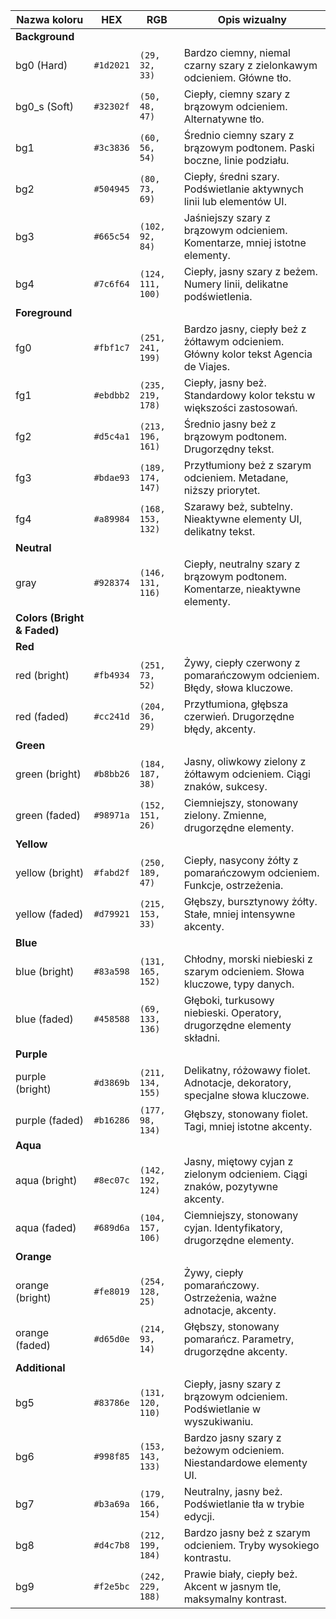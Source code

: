 | Nazwa koloru | HEX       | RGB              | Opis wizualny                                                                 |
|--------------|-----------|------------------|-------------------------------------------------------------------------------|
|**Background**|           |                  |                                                                               |
| bg0 (Hard)   | `#1d2021` | `(29, 32, 33)`   | Bardzo ciemny, niemal czarny szary z zielonkawym odcieniem. Główne tło.       |
| bg0_s (Soft) | `#32302f` | `(50, 48, 47)`   | Ciepły, ciemny szary z brązowym odcieniem. Alternatywne tło.                  |
| bg1          | `#3c3836` | `(60, 56, 54)`   | Średnio ciemny szary z brązowym podtonem. Paski boczne, linie podziału.       |
| bg2          | `#504945` | `(80, 73, 69)`   | Ciepły, średni szary. Podświetlanie aktywnych linii lub elementów UI.         |
| bg3          | `#665c54` | `(102, 92, 84)`  | Jaśniejszy szary z brązowym odcieniem. Komentarze, mniej istotne elementy.    |
| bg4          | `#7c6f64` | `(124, 111, 100)`| Ciepły, jasny szary z beżem. Numery linii, delikatne podświetlenia.           |
|**Foreground**|           |                  |                                                                               |
| fg0          | `#fbf1c7` | `(251, 241, 199)`| Bardzo jasny, ciepły beż z żółtawym odcieniem. Główny kolor tekst Agencia de Viajes.|
| fg1          | `#ebdbb2` | `(235, 219, 178)`| Ciepły, jasny beż. Standardowy kolor tekstu w większości zastosowań.          |
| fg2          | `#d5c4a1` | `(213, 196, 161)`| Średnio jasny beż z brązowym podtonem. Drugorzędny tekst.                     |
| fg3          | `#bdae93` | `(189, 174, 147)`| Przytłumiony beż z szarym odcieniem. Metadane, niższy priorytet.              |
| fg4          | `#a89984` | `(168, 153, 132)`| Szarawy beż, subtelny. Nieaktywne elementy UI, delikatny tekst.               |
| **Neutral** | | | |
| gray         | `#928374` | `(146, 131, 116)`| Ciepły, neutralny szary z brązowym podtonem. Komentarze, nieaktywne elementy. |
| **Colors (Bright & Faded)** | | | |
| **Red** | | | |
| red (bright) | `#fb4934` | `(251, 73, 52)`  | Żywy, ciepły czerwony z pomarańczowym odcieniem. Błędy, słowa kluczowe.       |
| red (faded)  | `#cc241d` | `(204, 36, 29)`  | Przytłumiona, głębsza czerwień. Drugorzędne błędy, akcenty.                   |
| **Green** | | | |
| green (bright)| `#b8bb26` | `(184, 187, 38)` | Jasny, oliwkowy zielony z żółtawym odcieniem. Ciągi znaków, sukcesy.         |
| green (faded)| `#98971a` | `(152, 151, 26)` | Ciemniejszy, stonowany zielony. Zmienne, drugorzędne elementy.                |
| **Yellow** | | | |
| yellow (bright)| `#fabd2f` | `(250, 189, 47)` | Ciepły, nasycony żółty z pomarańczowym odcieniem. Funkcje, ostrzeżenia.      |
| yellow (faded)| `#d79921` | `(215, 153, 33)` | Głębszy, bursztynowy żółty. Stałe, mniej intensywne akcenty.                  |
| **Blue** | | | |
| blue (bright)| `#83a598` | `(131, 165, 152)`| Chłodny, morski niebieski z szarym odcieniem. Słowa kluczowe, typy danych.   |
| blue (faded) | `#458588` | `(69, 133, 136)` | Głęboki, turkusowy niebieski. Operatory, drugorzędne elementy składni.        |
| **Purple** | | | |
| purple (bright)| `#d3869b` | `(211, 134, 155)`| Delikatny, różowawy fiolet. Adnotacje, dekoratory, specjalne słowa kluczowe. |
| purple (faded)| `#b16286` | `(177, 98, 134)` | Głębszy, stonowany fiolet. Tagi, mniej istotne akcenty.                       |
| **Aqua** | | | |
| aqua (bright)| `#8ec07c` | `(142, 192, 124)`| Jasny, miętowy cyjan z zielonym odcieniem. Ciągi znaków, pozytywne akcenty.  |
| aqua (faded) | `#689d6a` | `(104, 157, 106)`| Ciemniejszy, stonowany cyjan. Identyfikatory, drugorzędne elementy.           |
| **Orange** | | | |
| orange (bright)| `#fe8019` | `(254, 128, 25)` | Żywy, ciepły pomarańczowy. Ostrzeżenia, ważne adnotacje, akcenty.            |
| orange (faded)| `#d65d0e` | `(214, 93, 14)`  | Głębszy, stonowany pomarańcz. Parametry, drugorzędne akcenty.                 |
| **Additional** | | | |
| bg5          | `#83786e` | `(131, 120, 110)`| Ciepły, jasny szary z brązowym odcieniem. Podświetlanie w wyszukiwaniu.       |
| bg6          | `#998f85` | `(153, 143, 133)`| Bardzo jasny szary z beżowym odcieniem. Niestandardowe elementy UI.           |
| bg7          | `#b3a69a` | `(179, 166, 154)`| Neutralny, jasny beż. Podświetlanie tła w trybie edycji.                      |
| bg8          | `#d4c7b8` | `(212, 199, 184)`| Bardzo jasny beż z szarym odcieniem. Tryby wysokiego kontrastu.               |
| bg9          | `#f2e5bc` | `(242, 229, 188)`| Prawie biały, ciepły beż. Akcent w jasnym tle, maksymalny kontrast.          |
